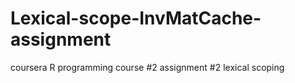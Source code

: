 # Lexical-scope-InvMatCache-assignment
coursera R programming course #2 assignment #2 lexical scoping

